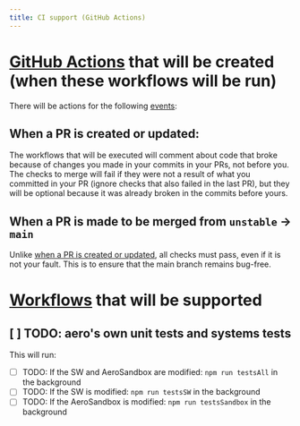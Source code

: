 ```yaml
---
title: CI support (GitHub Actions)
---
```


# [GitHub Actions](https://docs.github.com/en/actions/about-github-actions/understanding-github-actions) that will be created (when these workflows will be run)

There will be actions for the following [events](https://docs.github.com/en/actions/about-github-actions/understanding-github-actions#events):

## When a PR is created or updated:

The workflows that will be executed will comment about code that broke because of changes you made in your commits in your PRs, not before you. The checks to merge will fail if they were not a result of what you committed in your PR (ignore checks that also failed in the last PR), but they will be optional because it was already broken in the commits before yours.

## When a PR is made to be merged from `unstable` -> `main`

Unlike [when a PR is created or updated](#when-a-pr-is-created-or-updated), all checks must pass, even if it is not your fault. This is to ensure that the main branch remains bug-free.

# [Workflows](https://docs.github.com/en/actions/about-github-actions/understanding-github-actions#workflows) that will be supported

## [ ] TODO: aero's own unit tests and systems tests

This will run:
- [ ] TODO: If the SW and AeroSandbox are modified: `npm run testsAll` in the background
- [ ] TODO: If the SW is modified: `npm run testsSW` in the background
- [ ] TODO: If the AeroSandbox is modified: `npm run testsSandbox` in the background
